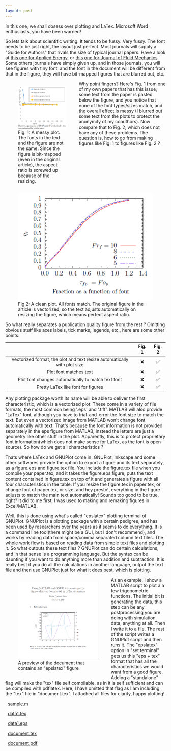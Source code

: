 ```yaml
---
layout: post
---
```


In this one, we shall obsess over plotting and LaTex. Microsoft Word enthusiasts, you have been warned!

So lets talk about scientific writing. It tends to be fussy. Very fussy. The font needs to be just right, the layout just perfect. Most journals will supply a "Guide for Authors" that rivals the size of typical journal papers. 
Have a look at [this one for Applied Energy](https://www.elsevier.com/journals/applied-energy/0306-2619/guide-for-authors), or [this one for Journal of Fluid Mechanics](https://www.cambridge.org/core/journals/journal-of-fluid-mechanics/information/instructions-contributors). 
Some others journals have simply given up, and in those journals, you will see figures with tiny font, and the font in the document will be different from that in the figure, they will have bit-mapped figures that are blurred out, etc.
<figure style="max-width: 30%;height: auto;float: left;">
<img align="left" src="/plots/badplot.png" alt="bad plot" >
<figcaption> Fig. 1: A messy plot. The fonts in the text and the figure are not the same. Since the figure is bit-mapped (even in the original article), the aspect ratio is screwed up because of the resizing. </figcaption>
</figure>
<figure style="max-width: 100%;height: auto;float: left;">
<img align="left" src="/plots/goodplot.png" alt="good plot" >
<figcaption> Fig 2: A clean plot. All fonts match. The original figure in the article is vectorized, so the text adjusts automatically on resizing the figure, which means perfect aspect ratio. </figcaption>
</figure>
Why point fingers? Here's Fig. 1 from one of my own papers that has this issue, some text from the paper is pasted below the figure, and you notice
that none of the font types/sizes match, and the overall effect is messy
(I blurred out some text from the plots to protect the anonymity of my coauthors). Now compare that to Fig. 2, which does not have any of these problems. 
The question is, how to go from making figures like Fig. 1 to figures like Fig. 2 ?  
<br clear="left"/>
<!--more-->
So what really separates a publication quality figure from the rest ? Omitting obvious stuff like axes labels, tick marks, legends, etc., here are some other points:

|                                                                          | Fig. 1   | Fig. 2  |
|:------------------------------------------------------------------------:|:--------:|:-------:|
| Vectorized format, the plot and text resize automatically with plot size | &#10060; | &#9989; |
| Plot font matches text                                                   | &#10060; | &#9989; |
| Plot font changes automatically to match text font                       | &#10060; | &#9989; |
| Pretty LaTex like font for figures                                       | &#10060; | &#9989; |

Any plotting package worth its name will be able to deliver the first characteristic, which is a vectorized plot. These come in a variety of file
formats, the most common being '.eps' and '.tiff'. MATLAB will also provide "LaTex" font, although you have to trial-and-error the font size to match
the text. But even a vectorized image from MATLAB won't change font automatically with text. That's because the font information is not provided
separately in the eps figure from MATLAB, instead the letters are just a geometry like other stuff in the plot. Apparently, this is to protect
proprietary font information(which does not make sense for LaTex, as the font is open source). So how do we get all characteristics ?

Thats where LaTex and GNUPlot come in. GNUPlot, Inkscape and some other softwares provide the option to export a figure and its text separately, as a
figure.eps and figure.tex file. You include the figure.tex file when you compile your paper.tex, and it takes the figure.eps figure, puts the text
content contained in figure.tex on top of it and generates a figure with all four characteristics in the table. If you resize the figure.tex in
paper.tex, or change font of paper.tex, or size, and hey presto!, everything in the figure adjusts to match the main text automatically! Sounds too good to be
true, right? It did to me first, I was used to making and remaking figures in Excel/MATLAB.

Well, this is done using what's called "epslatex" plotting
terminal of GNUPlot. GNUPlot is a plotting package with a certain pedigree, and has been used by researchers over the years as it seems to do
everything. It is a command line tool(there might be a GUI, but I don't recommend), and works by reading data from space/comma separated column text
files. The whole work flow is based on reading data from simple text files and plotting it. So what outputs these text files ? GNUPlot can do certain
calculations, and in that sense is a programming language. But the syntax can be daunting if you want to do anything more than addition and
subtraction. It is really best if you do all the calculations in another language, output the text file and then use GNUPlot just for what it does
best, which is plotting. 

<figure style="max-width: 50%;height: auto;float: left;">
<img align="left" src="/code/gnuplot/sample.png" alt="sample document" >
<figcaption> A preview of the document that contains an "epslatex" figure </figcaption>
</figure> 
As an example, I show a MATLAB script to plot a a few trigonometric
functions. The initial bit is generating the data, this step can be
any postprocessing you are doing with simulation data, anything at
all. Then I write it to a file.  The rest of the script writes a
GNUPlot script and then runs it. The "epslatex" option in "set
terminal" gets us this "eps + tex" format that has all the
characteristics we would want from a good figure. Adding a
"standalone" flag will make the "tex" file self compilable, as in it
is self sufficient and can be compiled with pdflatex. Here, I have
omitted that flag as I am including the "tex" file in
"document.tex". I attached all files for clarity, happy plotting!

&nbsp; [sample.m](/code/gnuplot/sample.m)  

&nbsp; [data1.tex](/code/gnuplot/data1.tex)  

&nbsp; [data1.eps](/code/gnuplot/data1.eps)  

&nbsp; [document.tex](/code/gnuplot/document.tex)  

&nbsp; [document.pdf](/code/gnuplot/document.pdf)  

<br clear="left"/>

